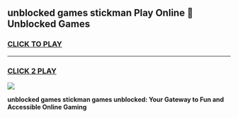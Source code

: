 
## unblocked games stickman Play Online 👋 Unblocked Games
<h3>
<a href="https://premium.freeplayer.one?title=unblocked_games_stickman&ref=19F">CLICK TO PLAY</a></h3>
<hr>

<h3>
<a href="https://premium.freeplayer.one?title=unblocked_games_stickman&ref=19F">CLICK 2 PLAY</a>
  
</h3>

<a href="https://premium.freeplayer.one?title=unblocked_games_stickman&ref=19F"><img src="https://clearcache.store/games.png"></a>


**unblocked games stickman games unblocked: Your Gateway to Fun and Accessible Online Gaming**
